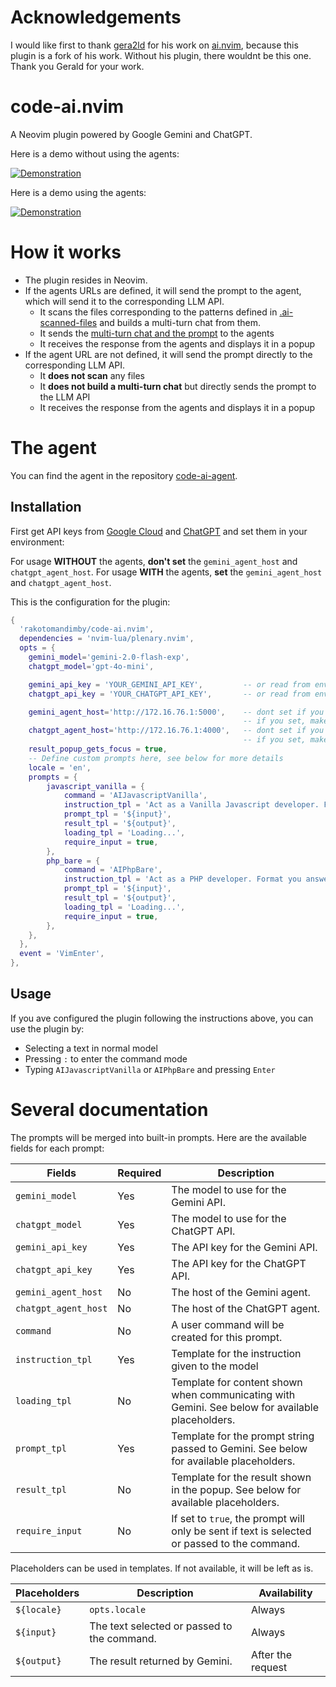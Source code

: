 # Acknowledgements

I would like first to thank [gera2ld](https://github.com/gera2ld) for his work on [ai.nvim](https://github.com/gera2ld/ai.nvim), because this plugin is a fork of his work. 
Without his plugin, there wouldnt be this one.
Thank you Gerald for your work.

# code-ai.nvim

A Neovim plugin powered by Google Gemini and ChatGPT.

Here is a demo without using the agents:

[![Demonstration](https://img.youtube.com/vi/fkVt4ozc-w8/0.jpg)](https://www.youtube.com/watch?v=fkVt4ozc-w8)

Here is a demo using the agents:

[![Demonstration](https://img.youtube.com/vi/Mmv7dKrak7Q/0.jpg)](https://www.youtube.com/watch?v=Mmv7dKrak7Q)

# How it works

- The plugin resides in Neovim.
- If the agents URLs are defined, it will send the prompt to the agent, which will send it to the corresponding LLM API.
  - It scans the files corresponding to the patterns defined in [.ai-scanned-files](./.ai-scanned-files) and builds a multi-turn chat from them.
  - It sends the [multi-turn chat and the prompt](./documentation/multi-turn-chat.json) to the agents
  - It receives the response from the agents and displays it in a popup
- If the agent URL are not defined, it will send the prompt directly to the corresponding LLM API.
  - It **does not scan** any files
  - It **does not build a multi-turn chat** but directly sends the prompt to the LLM API
  - It receives the response from the agents and displays it in a popup

# The agent

You can find the agent in the repository [code-ai-agent](https://github.com/rakotomandimby/code-ai-agent).

## Installation

First get API keys from [Google Cloud](https://ai.google.dev/gemini-api/docs/api-key) and [ChatGPT](https://platform.openai.com/api-keys) and set them in your environment:

For usage **WITHOUT** the agents, **don't set** the `gemini_agent_host` and `chatgpt_agent_host`.
For usage **WITH** the agents, **set** the `gemini_agent_host` and `chatgpt_agent_host`.

This is the configuration for the plugin:

```lua
{
  'rakotomandimby/code-ai.nvim',
  dependencies = 'nvim-lua/plenary.nvim',
  opts = {
    gemini_model='gemini-2.0-flash-exp',
    chatgpt_model='gpt-4o-mini',

    gemini_api_key = 'YOUR_GEMINI_API_KEY',         -- or read from env: `os.getenv('GEMINI_API_KEY')`
    chatgpt_api_key = 'YOUR_CHATGPT_API_KEY',       -- or read from env: `os.getenv('CHATGPT_API_KEY')`

    gemini_agent_host='http://172.16.76.1:5000',    -- dont set if you dont want to use the agent
                                                    -- if you set, make sure the agents are running
    chatgpt_agent_host='http://172.16.76.1:4000',   -- dont set if you dont want to use the agent
                                                    -- if you set, make sure the agents are running
    result_popup_gets_focus = true,
    -- Define custom prompts here, see below for more details
    locale = 'en',
    prompts = {
        javascript_vanilla = {
            command = 'AIJavascriptVanilla',
            instruction_tpl = 'Act as a Vanilla Javascript developer. Format you answer with Markdown.',
            prompt_tpl = '${input}',
            result_tpl = '${output}',
            loading_tpl = 'Loading...',
            require_input = true,
        },
        php_bare = {
            command = 'AIPhpBare',
            instruction_tpl = 'Act as a PHP developer. Format you answer with Markdown.',
            prompt_tpl = '${input}',
            result_tpl = '${output}',
            loading_tpl = 'Loading...',
            require_input = true,
        },
    },
  },
  event = 'VimEnter',
},
```

## Usage

If you ave configured the plugin following the instructions above, you can use the plugin by:
- Selecting a text in normal model
- Pressing `:` to enter the command mode
- Typing `AIJavascriptVanilla` or `AIPhpBare` and pressing `Enter`

# Several documentation

The prompts will be merged into built-in prompts. Here are the available fields for each prompt:

| Fields            | Required | Description                                                                                      |
| ---------------   | -------- | ------------------------------------------------------------------------------------------------ |
| `gemini_model`    | Yes      | The model to use for the Gemini API.                                                             |
| `chatgpt_model`   | Yes      | The model to use for the ChatGPT API.                                                            |
| `gemini_api_key`  | Yes      | The API key for the Gemini API.                                                                  |
| `chatgpt_api_key` | Yes      | The API key for the ChatGPT API.                                                                 |
| `gemini_agent_host`  | No     | The host of the Gemini agent.                                                                   |
| `chatgpt_agent_host` | No     | The host of the ChatGPT agent.                                                                  |
| `command`         | No       | A user command will be created for this prompt.                                                  |
| `instruction_tpl` | Yes      | Template for the instruction given to the model                                                  |                         
| `loading_tpl`     | No       | Template for content shown when communicating with Gemini. See below for available placeholders. |
| `prompt_tpl`      | Yes      | Template for the prompt string passed to Gemini. See below for available placeholders.           |
| `result_tpl`      | No       | Template for the result shown in the popup. See below for available placeholders.                |
| `require_input`   | No       | If set to `true`, the prompt will only be sent if text is selected or passed to the command.     |

Placeholders can be used in templates. If not available, it will be left as is.

| Placeholders          | Description                                                                                | Availability      |
| --------------------- | ------------------------------------------------------------------------------------------ | ----------------- |
| `${locale}`           | `opts.locale`                                                                              | Always            |
| `${input}`            | The text selected or passed to the command.                                                | Always            |
| `${output}`           | The result returned by Gemini.                                                             | After the request |



